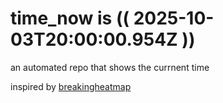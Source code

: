 # time_now is (( 2025-10-03T20:00:00.954Z ))

an automated repo that shows the currnent time

inspired by [breakingheatmap](https://github.com/breakingheatmap/breakingheatmap)